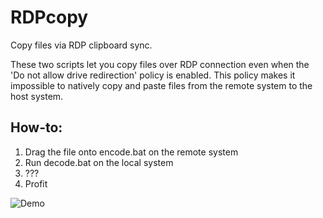 # RDPcopy
Copy files via RDP clipboard sync.

These two scripts let you copy files over RDP connection even when the 'Do not allow drive redirection' policy is enabled. This policy makes it impossible to natively copy and paste files from the remote system to the host system.

## How-to:
1. Drag the file onto encode.bat on the remote system
2. Run decode.bat on the local system
3. ???
4. Profit

![Demo](https://i.imgur.com/ZBoQIwd.gif)
